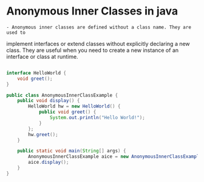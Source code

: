 # Anonymous Inner Classes in java 

    - Anonymous inner classes are defined without a class name. They are used to
implement interfaces or extend classes without explicitly declaring a new
class. They are useful when you need to create a new instance of an interface or
class at runtime.   

```java  // Example of an anonymous inner class that implements an interface

interface HelloWorld {
    void greet();
}

public class AnonymousInnerClassExample {
    public void display() {
        HelloWorld hw = new HelloWorld() {
            public void greet() {
                System.out.println("Hello World!");
            }
        };
        hw.greet();
    }

    public static void main(String[] args) {
        AnonymousInnerClassExample aice = new AnonymousInnerClassExample();
        aice.display();
    }
}
```

